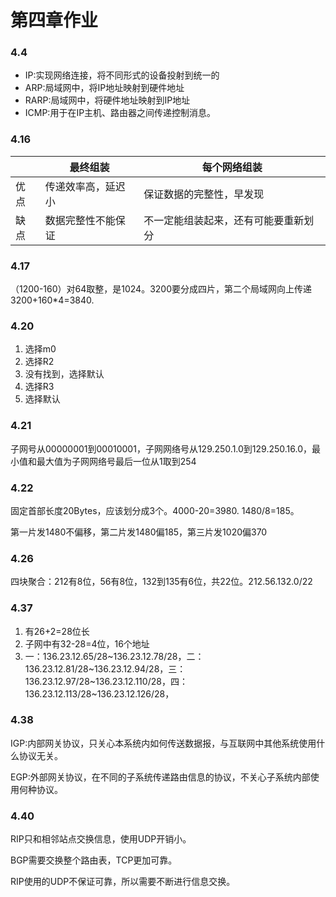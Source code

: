 # 第四章作业

### 4.4 

- IP:实现网络连接，将不同形式的设备投射到统一的
- ARP:局域网中，将IP地址映射到硬件地址
- RARP:局域网中，将硬件地址映射到IP地址
- ICMP:用于在IP主机、路由器之间传递控制消息。

### 4.16 

|      | 最终组装           | 每个网络组装                         |
| ---- | ------------------ | ------------------------------------ |
| 优点 | 传递效率高，延迟小 | 保证数据的完整性，早发现             |
| 缺点 | 数据完整性不能保证 | 不一定能组装起来，还有可能要重新划分 |

### 4.17 

（1200-160）对64取整，是1024。3200要分成四片，第二个局域网向上传递3200+160*4=3840.

### 4.20 

1. 选择m0
2. 选择R2
3. 没有找到，选择默认
4. 选择R3
5. 选择默认

### 4.21 

子网号从00000001到00010001，子网网络号从129.250.1.0到129.250.16.0，最小值和最大值为子网网络号最后一位从1取到254

### 4.22 

固定首部长度20Bytes，应该划分成3个。4000-20=3980. 1480/8=185。

第一片发1480不偏移，第二片发1480偏185，第三片发1020偏370

### 4.26 

四块聚合：212有8位，56有8位，132到135有6位，共22位。212.56.132.0/22

### 4.37 

1. 有26+2=28位长
2. 子网中有32-28=4位，16个地址
3. 一：136.23.12.65/28\~136.23.12.78/28，二：136.23.12.81/28\~136.23.12.94/28，三：136.23.12.97/28\~136.23.12.110/28，四：136.23.12.113/28\~136.23.12.126/28，

### 4.38 

IGP:内部网关协议，只关心本系统内如何传送数据报，与互联网中其他系统使用什么协议无关。

EGP:外部网关协议，在不同的子系统传递路由信息的协议，不关心子系统内部使用何种协议。

### 4.40

RIP只和相邻站点交换信息，使用UDP开销小。

BGP需要交换整个路由表，TCP更加可靠。

RIP使用的UDP不保证可靠，所以需要不断进行信息交换。


